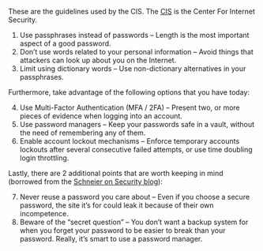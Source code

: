 
These are the guidelines used by the CIS.  The [CIS](https://www.cisecurity.org/insights/white-papers/cis-password-policy-guide) is the Center For Internet Security.  

1. Use passphrases instead of passwords – Length is the most important aspect of a good password.
2. Don’t use words related to your personal information – Avoid things that attackers can look up about you on the Internet.
3. Limit using dictionary words – Use non-dictionary alternatives in your passphrases.

Furthermore, take advantage of the following options that you have today:

4. Use Multi-Factor Authentication (MFA / 2FA)  – Present two, or more pieces of evidence when logging into an account.
5. Use password managers – Keep your passwords safe in a vault, without the need of remembering any of them.
6. Enable account lockout mechanisms – Enforce temporary accounts lockouts after several consecutive failed attempts, or use time doubling login throttling.

Lastly, there are 2 additional points that are worth keeping in mind (borrowed from the [Schneier on Security blog](https://www.schneier.com/blog/archives/2014/03/choosing_secure_1.html)):

7. Never reuse a password you care about – Even if you choose a secure password, the site it’s for could leak it because of their own incompetence.
8. Beware of the “secret question” – You don’t want a backup system for when you forget your password to be easier to break than your password. Really, it’s smart to use a password manager.  




